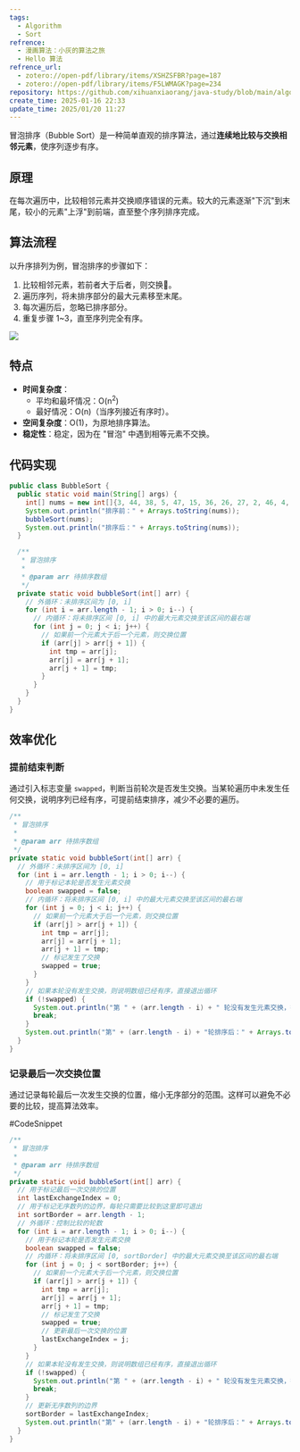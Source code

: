 ```yaml
---
tags:
  - Algorithm
  - Sort
refrence:
  - 漫画算法：小灰的算法之旅
  - Hello 算法
refrence_url:
  - zotero://open-pdf/library/items/XSHZSFBR?page=187
  - zotero://open-pdf/library/items/F5LWMAGK?page=234
repository: https://github.com/xihuanxiaorang/java-study/blob/main/algorithm-study/sorting-algorithm/src/main/java/fun/xiaorang/study/algorithm/sorting/BubbleSort.java
create_time: 2025-01-16 22:33
update_time: 2025/01/20 11:27
---
```


冒泡排序（Bubble Sort）是一种简单直观的排序算法，通过**连续地比较与交换相邻元素**，使序列逐步有序。

## 原理

在每次遍历中，比较相邻元素并交换顺序错误的元素。较大的元素逐渐"下沉"到末尾，较小的元素"上浮"到前端，直至整个序列排序完成。

## 算法流程

以升序排列为例，冒泡排序的步骤如下：

1. 比较相邻元素，若前者大于后者，则交换🔄。
2. 遍历序列，将未排序部分的最大元素移至末尾。
3. 每次遍历后，忽略已排序部分。
4. 重复步骤 1~3，直至序列完全有序。

![](https://img.xiaorang.fun/202501171824636.gif)

## 特点

- **时间复杂度**：
    - 平均和最坏情况：O(n<sup>2</sup>)
    - 最好情况：O(n)（当序列接近有序时）。
- **空间复杂度**：O(1)，为原地排序算法。
- **稳定性**：稳定，因为在 "冒泡" 中遇到相等元素不交换。

## 代码实现

```java
public class BubbleSort {
  public static void main(String[] args) {
    int[] nums = new int[]{3, 44, 38, 5, 47, 15, 36, 26, 27, 2, 46, 4, 19, 50, 48};
    System.out.println("排序前：" + Arrays.toString(nums));
    bubbleSort(nums);
    System.out.println("排序后：" + Arrays.toString(nums));
  }

  /**
   * 冒泡排序
   *
   * @param arr 待排序数组
   */
  private static void bubbleSort(int[] arr) {
    // 外循环：未排序区间为 [0, i]
    for (int i = arr.length - 1; i > 0; i--) {
      // 内循环：将未排序区间 [0, i] 中的最大元素交换至该区间的最右端
      for (int j = 0; j < i; j++) {
        // 如果前一个元素大于后一个元素，则交换位置
        if (arr[j] > arr[j + 1]) {
          int tmp = arr[j];
          arr[j] = arr[j + 1];
          arr[j + 1] = tmp;
        }
      }
    }
  }
}
```

## 效率优化

### 提前结束判断

通过引入标志变量 `swapped`，判断当前轮次是否发生交换。当某轮遍历中未发生任何交换，说明序列已经有序，可提前结束排序，减少不必要的遍历。

```java hl:10,19,23-26
/**
 * 冒泡排序
 *
 * @param arr 待排序数组
 */
private static void bubbleSort(int[] arr) {
  // 外循环：未排序区间为 [0, i]
  for (int i = arr.length - 1; i > 0; i--) {
    // 用于标记本轮是否发生元素交换
    boolean swapped = false;
    // 内循环：将未排序区间 [0, i] 中的最大元素交换至该区间的最右端
    for (int j = 0; j < i; j++) {
      // 如果前一个元素大于后一个元素，则交换位置
      if (arr[j] > arr[j + 1]) {
        int tmp = arr[j];
        arr[j] = arr[j + 1];
        arr[j + 1] = tmp;
        // 标记发生了交换
        swapped = true;
      }
    }
    // 如果本轮没有发生交换，则说明数组已经有序，直接退出循环
    if (!swapped) {
      System.out.println("第 " + (arr.length - i) + " 轮没有发生元素交换，排序提前结束！");
      break;
    }
    System.out.println("第" + (arr.length - i) + "轮排序后：" + Arrays.toString(arr));
  }
}
```

### 记录最后一次交换位置

通过记录每轮最后一次发生交换的位置，缩小无序部分的范围。这样可以避免不必要的比较，提高算法效率。

#CodeSnippet

```java hl:8,10,25,34
/**
 * 冒泡排序
 *
 * @param arr 待排序数组
 */
private static void bubbleSort(int[] arr) {
  // 用于标记最后一次交换的位置
  int lastExchangeIndex = 0;
  // 用于标记无序数列的边界，每轮只需要比较到这里即可退出
  int sortBorder = arr.length - 1;
  // 外循环：控制比较的轮数
  for (int i = arr.length - 1; i > 0; i--) {
    // 用于标记本轮是否发生元素交换
    boolean swapped = false;
    // 内循环：将未排序区间 [0, sortBorder] 中的最大元素交换至该区间的最右端
    for (int j = 0; j < sortBorder; j++) {
      // 如果前一个元素大于后一个元素，则交换位置
      if (arr[j] > arr[j + 1]) {
        int tmp = arr[j];
        arr[j] = arr[j + 1];
        arr[j + 1] = tmp;
        // 标记发生了交换
        swapped = true;
        // 更新最后一次交换的位置
        lastExchangeIndex = j;
      }
    }
    // 如果本轮没有发生交换，则说明数组已经有序，直接退出循环
    if (!swapped) {
      System.out.println("第 " + (arr.length - i) + " 轮没有发生元素交换，排序提前结束！");
      break;
    }
    // 更新无序数列的边界
    sortBorder = lastExchangeIndex;
    System.out.println("第" + (arr.length - i) + "轮排序后：" + Arrays.toString(arr));
  }
}
```

